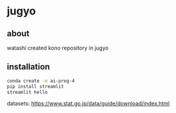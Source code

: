 # jugyo
## about 
watashi created kono repository in jugyo
## installation
```bash
conda create -n ai-prog-4
pip install streamlit
streamlit hello
```
datasets:
https://www.stat.go.jp/data/guide/download/index.html
